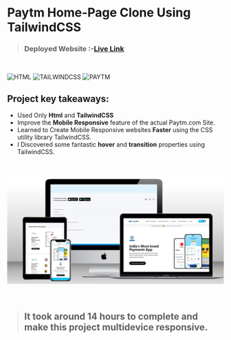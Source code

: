 # Paytm Home-Page Clone Using TailwindCSS

> ### **Deployed Website** :-[Live Link](https://ui-clone-paytm.netlify.app/)
<br>

![HTML](https://img.shields.io/badge/HTML5-oNLY-E34F26?style=for-the-badge&logo=HTML5)
![TAILWINDCSS](https://img.shields.io/badge/TAILWIND-CSS-06B6D4?style=for-the-badge&logo=TailwindCSS)
![PAYTM](https://img.shields.io/badge/PAYTM-UI-20336B?style=for-the-badge&logo=PAYTM)

## Project key takeaways:

  - Used Only **Html** and **TailwindCSS**
  - Improve the **Mobile Responsive** feature of the actual Paytm.com Site.
  - Learned to Create Mobile Responsive websites **Faster** using the CSS utility library TailwindCSS.
  - I Discovered some fantastic **hover** and **transition** properties using TailwindCSS.

  <br>

![image](/paytm-home-page.png)

<br>

> ## It took around 14 hours to complete and make this project **multidevice** responsive.
